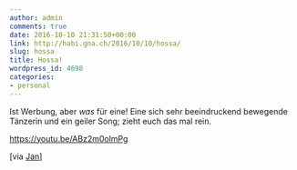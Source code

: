 ```yaml
---
author: admin
comments: true
date: 2016-10-10 21:31:50+00:00
link: http://habi.gna.ch/2016/10/10/hossa/
slug: hossa
title: Hossa!
wordpress_id: 4698
categories:
- personal
---
```


Ist Werbung, aber _was_ für eine!
Eine sich sehr beeindruckend bewegende Tänzerin und ein geiler Song; zieht euch das mal rein.

https://youtu.be/ABz2m0olmPg

[via [Jan](http://pieceoplastic.com/index.php/7324/ruff-linkage-201635/)]
